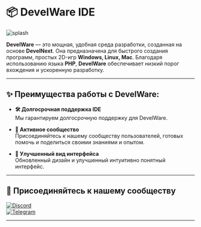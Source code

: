 # 📦 **DevelWare IDE**
![splash](https://github.com/user-attachments/assets/35ced942-fd71-4e27-9786-9629e0be3b9e)

**DevelWare** — это мощная, удобная среда разработки, созданная на основе **DevelNext**. Она предназначена для быстрого создания программ, простых 2D-игр **Windows, Linux, Mac**. Благодаря использованию языка **PHP**, **DevelWare** обеспечивает низкий порог вхождения и ускоренную разработку.

---

## ✨ **Преимущества работы с DevelWare:**

- **🛠️ Долгосрочная поддержка IDE**  
  Мы гарантируем долгосрочную поддержку для DevelWare.

- **👥 Активное сообщество**  
  Присоединяйтесь к нашему сообществу пользователей, готовых помочь и поделиться своими знаниями и опытом.

- **🎨 Улучшенный вид интерфейса**  
  Обновленный дизайн и улучшенный интуитивно понятный интерфейс.

---

## 🤝 **Присоединяйтесь к нашему сообществу**

[![Discord](https://img.shields.io/badge/Discord-7289DA?style=for-the-badge&logo=discord&logoColor=white)](https://discord.gg/Kk5CaK7x5d)  
[![Telegram](https://img.shields.io/badge/Telegram-26A5E4?style=for-the-badge&logo=telegram&logoColor=white)](https://t.me/+Q8yluasBBQFhN2My)

---
